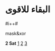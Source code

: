 # البقاء للاقوى 

#i++#

mask&xor

**2 Sat**
[1](https://www.youtube.com/watch?v=jI79VxSDN1w&list=PLPSFnlxEu99EMIPO77hVp8-K5TdvYp0XG&index=18)
[2](https://www.youtube.com/watch?v=td8cRJ2I2q4&list=PLPSFnlxEu99EMIPO77hVp8-K5TdvYp0XG&index=19)
[3](https://www.youtube.com/watch?v=yF-iVaouEwg&list=PLPSFnlxEu99EMIPO77hVp8-K5TdvYp0XG&index=20)
